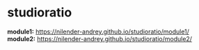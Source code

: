 # studioratio   
**module1:** https://nilender-andrey.github.io/studioratio/module1/   
**module2:** https://nilender-andrey.github.io/studioratio/module2/ 
